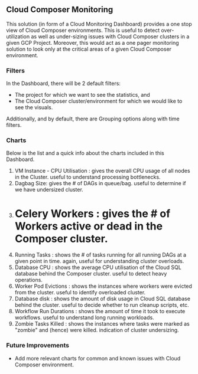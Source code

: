 ## Cloud Composer Monitoring

This solution (in form of a Cloud Monitoring Dashboard) provides a one stop view of Cloud Composer environments.
This is useful to detect over-utilization as well as under-sizing issues with Cloud Composer clusters in a given GCP Project. 
Moreover, this would act as a one pager monitoring solution to look only at the critical areas of a given Cloud Composer environment. 

### Filters

In the Dashboard, there will be 2 default filters:

- The project for which we want to see the statistics, and
- The Cloud Composer cluster/environment for which we would like to see the visuals. 

Additionally, and by default, there are Grouping options along with time filters. 

### Charts

Below is the list and a quick info about the charts included in this Dashboard. 

1. VM Instance - CPU Utilisation : gives the overall CPU usage of all nodes in the Cluster. useful to understand processing bottlenecks. 
2. Dagbag Size: gives the # of DAGs in queue/bag. useful to determine if we have undersized cluster. 
3. # Celery Workers : gives the # of Workers active or dead in the Composer cluster. 
4. Running Tasks : shows the # of tasks running for all running DAGs at a given point in time. again, useful for understanding cluster overloads. 
5. Database CPU : shows the average CPU utilisation of the Cloud SQL database behind the Composer cluster. useful to detect heavy operations. 
6. Worker Pod Evictions : shows the instances where workers were evicted from the cluster. useful to identify overloaded cluster. 
7. Database disk : shows the amount of disk usage in Cloud SQL database behind the cluster. useful to decide whether to run cleanup scripts, etc. 
8. Workflow Run Durations : shows the amount of time it took to execute workflows. useful to understand long running workloads. 
9. Zombie Tasks Killed : shows the instances where tasks were marked as "zombie" and (hence) were killed. indication of cluster undersizing. 

### Future Improvements

- Add more relevant charts for common and known issues with Cloud Composer environment. 

